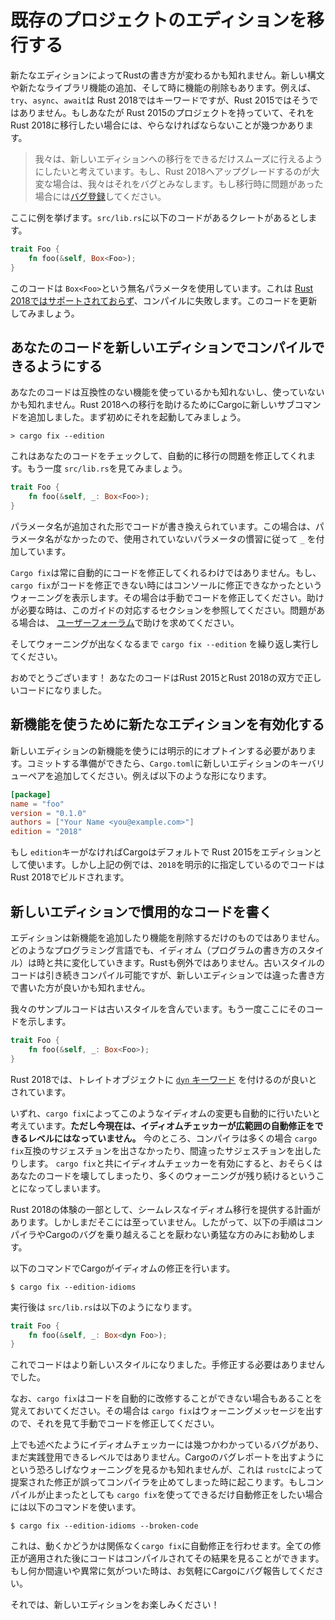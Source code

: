 <!-- # Transitioning an existing project to a new edition -->
# 既存のプロジェクトのエディションを移行する

<!-- New editions might change the way you write Rust – they add new syntax,
language, and library features, and also remove features. For example, `try`,
`async`, and `await` are keywords in Rust 2018, but not Rust 2015. If you
have a project that's using Rust 2015, and you'd like to use Rust 2018 for it
instead, there's a few steps that you need to take. -->

新たなエディションによってRustの書き方が変わるかも知れません。新しい構文や新たなライブラリ機能の追加、そして時に機能の削除もあります。例えば、`try`、`async`、`await`は Rust 2018ではキーワードですが、Rust 2015ではそうではありません。もしあなたが Rust 2015のプロジェクトを持っていて、それを Rust 2018に移行したい場合には、やらなければならないことが幾つかあります。

<!-- > It's our intention that the migration to new editions is as smooth an
> experience as possible. If it's difficult for you to upgrade to Rust 2018,
> we consider that a bug. If you run into problems with this process, please
> [file a bug](https://github.com/rust-lang/rust/issues/new). Thank you! -->

> 我々は、新しいエディションへの移行をできるだけスムーズに行えるようにしたいと考えています。もし、Rust 2018へアップグレードするのが大変な場合は、我々はそれをバグとみなします。もし移行時に問題があった場合には[バグ登録](https://github.com/rust-lang/rust/issues/new)してください。

<!-- Here's an example. Imagine we have a crate that has this code in
`src/lib.rs`: -->

ここに例を挙げます。`src/lib.rs`に以下のコードがあるクレートがあるとします。

```rust
trait Foo {
    fn foo(&self, Box<Foo>);
}
```

<!-- This code uses an anonymous parameter, that `Box<Foo>`. This is [not
supported in Rust 2018](../rust-2018/trait-system/no-anon-params.md), and
so this would fail to compile. Let's get this code up to date! -->

このコードは `Box<Foo>`という無名パラメータを使用しています。これは [Rust 2018ではサポートされておらず](../rust-2018/trait-system/no-anon-params.md)、コンパイルに失敗します。このコードを更新してみましょう。

<!-- ## Updating your code to be compatible with the new edition -->

## あなたのコードを新しいエディションでコンパイルできるようにする

<!-- Your code may or may not use features that are incompatible with the new
edition. In order to help transition to Rust 2018, we've included a new
subcommand with Cargo. To start, let's run it: -->

あなたのコードは互換性のない機能を使っているかも知れないし、使っていないかも知れません。Rust 2018への移行を助けるためにCargoに新しいサブコマンドを追加しました。まず初めにそれを起動してみましょう。

```console
> cargo fix --edition
```

<!-- This will check your code, and automatically fix any issues that it can.
Let's look at `src/lib.rs` again: -->

これはあなたのコードをチェックして、自動的に移行の問題を修正してくれます。もう一度 `src/lib.rs`を見てみましょう。

```rust
trait Foo {
    fn foo(&self, _: Box<Foo>);
}
```

<!-- It's re-written our code to introduce a parameter name for that trait object.
In this case, since it had no name, `cargo fix` will replace it with `_`,
which is conventional for unused variables. -->

パラメータ名が追加された形でコードが書き換えられています。この場合は、パラメータ名がなかったので、使用されていないパラメータの慣習に従って `_` を付加しています。

<!-- `cargo fix` can't always fix your code automatically.
If `cargo fix` can't fix something, it will print the warning that it cannot fix
to the console. If you see one of these warnings, you'll have to update your code
manually. See the corresponding section of this guide for help, and if you have
problems, please seek help at the [user's forums](https://users.rust-lang.org/). -->

`Cargo fix`は常に自動的にコードを修正してくれるわけではありません。もし、`cargo fix`がコードを修正できない時にはコンソールに修正できなかったというウォーニングを表示します。その場合は手動でコードを修正してください。助けが必要な時は、このガイドの対応するセクションを参照してください。問題がある場合は、 [ユーザーフォーラム](https://users.rust-lang.org/)で助けを求めてください。

<!-- Keep running `cargo fix --edition` until you have no more warnings. -->

そしてウォーニングが出なくなるまで `cargo fix --edition` を繰り返し実行してください。

<!-- Congrats! Your code is now valid in both Rust 2015 and Rust 2018! -->

おめでとうございます！ あなたのコードはRust 2015とRust 2018の双方で正しいコードになりました。

<!-- ## Enabling the new edition to use new features -->

## 新機能を使うために新たなエディションを有効化する

<!-- In order to use some new features, you must explicitly opt in to the new
edition. Once you're ready to commit, change your `Cargo.toml` to add the new
`edition` key/value pair. For example: -->

新しいエディションの新機能を使うには明示的にオプトインする必要があります。コミットする準備ができたら、`Cargo.toml`に新しいエディションのキーバリューペアを追加してください。例えば以下のような形になります。


```toml
[package]
name = "foo"
version = "0.1.0"
authors = ["Your Name <you@example.com>"]
edition = "2018"
```

<!-- If there's no `edition` key, Cargo will default to Rust 2015. But in this case,
we've chosen `2018`, and so our code is compiling with Rust 2018! -->

もし `edition`キーがなければCargoはデフォルトで Rust 2015をエディションとして使います。しかし上記の例では、`2018`を明示的に指定しているのでコードは Rust 2018でビルドされます。

<!-- ## Writing idiomatic code in a new edition -->

## 新しいエディションで慣用的なコードを書く

<!-- Editions are not only about new features and removing old ones. In any programming
language, idioms change over time, and Rust is no exception. While old code
will continue to compile, it might be written with different idioms today. -->

エディションは新機能を追加したり機能を削除するだけのものではありません。どのようなプログラミング言語でも、イディオム（プログラムの書き方のスタイル）は時と共に変化していきます。Rustも例外ではありません。古いスタイルのコードは引き続きコンパイル可能ですが、新しいエディションでは違った書き方で書いた方が良いかも知れません。

<!-- Our sample code contains an outdated idiom. Here it is again: -->

我々のサンプルコードは古いスタイルを含んでいます。もう一度ここにそのコードを示します。

```rust
trait Foo {
    fn foo(&self, _: Box<Foo>);
}
```

<!-- In Rust 2018, it's considered idiomatic to use the [`dyn`
keyword](../rust-2018/trait-system/dyn-trait-for-trait-objects.md) for
trait objects. -->

Rust 2018では、トレイトオブジェクトに [`dyn` キーワード](../rust-2018/trait-system/dyn-trait-for-trait-objects.md) を付けるのが良いとされています。

<!-- Eventually, we want `cargo fix` to fix all these idioms automatically in the same
manner we did for upgrading to the 2018 edition. **Currently,
though, the *"idiom lints"* are not ready for widespread automatic fixing.** The
compiler isn't making `cargo fix`-compatible suggestions in many cases right
now, and it is making incorrect suggestions in others. Enabling the idiom lints,
even with `cargo fix`, is likely to leave your crate either broken or with many
warnings still remaining. -->

いずれ、`cargo fix`によってこのようなイディオムの変更も自動的に行いたいと考えています。**ただし今現在は、イディオムチェッカーが広範囲の自動修正をできるレベルにはなっていません。** 今のところ、コンパイラは多くの場合 `cargo fix`互換のサジェスチョンを出さなかったり、間違ったサジェスチョンを出したりします。 `cargo fix`と共にイディオムチェッカーを有効にすると、おそらくはあなたのコードを壊してしまったり、多くのウォーニングが残り続けるということになってしまいます。

<!-- We have plans to make these idiom migrations a seamless part of the Rust 2018
experience, but we're not there yet. As a result the following instructions are
recommended only for the intrepid who are willing to work through a few
compiler/Cargo bugs! -->

Rust 2018の体験の一部として、シームレスなイディオム移行を提供する計画があります。しかしまだそこには至っていません。したがって、以下の手順はコンパイラやCargoのバグを乗り越えることを厭わない勇猛な方のみにお勧めします。


<!-- With that out of the way, we can instruct Cargo to fix our code snippet with: -->

以下のコマンドでCargoがイディオムの修正を行います。

```console
$ cargo fix --edition-idioms
```

<!-- Afterwards, `src/lib.rs` looks like this: -->

実行後は `src/lib.rs`は以下のようになります。


```rust
trait Foo {
    fn foo(&self, _: Box<dyn Foo>);
}
```

<!-- We're now more idiomatic, and we didn't have to fix our code manually! -->

これでコードはより新しいスタイルになりました。手修正する必要はありませんでした。

<!-- Note that `cargo fix` may still not be able to automatically update our code.
If `cargo fix` can't fix something, it will print a warning to the console, and
you'll have to fix it manually. -->

なお、`cargo fix`はコードを自動的に改修することができない場合もあることを覚えておいてください。その場合は `cargo fix`はウォーニングメッセージを出すので、それを見て手動でコードを修正してください。

<!-- As mentioned before, there are known bugs around the idiom lints which
means they're not all ready for prime time yet. You may get a scary-looking
warning to report a bug to Cargo, which happens whenever a fix proposed by
`rustc` actually caused code to stop compiling by accident. If you'd like `cargo
fix` to make as much progress as possible, even if it causes code to stop
compiling, you can execute: -->

上でも述べたようにイディオムチェッカーには幾つかわかっているバグがあり、まだ実践登用できるレベルではありません。Cargoのバグレポートを出すようにという恐ろしげなウォーニングを見るかも知れませんが、これは `rustc`によって提案された修正が誤ってコンパイラを止めてしまった時に起こります。もしコンパイルが止まったとしても `cargo fix`を使ってできるだけ自動修正をしたい場合には以下のコマンドを使います。

```console
$ cargo fix --edition-idioms --broken-code
```

<!-- This will instruct `cargo fix` to apply automatic suggestions regardless of
whether they work or not. Like usual, you'll see the compilation result after
all fixes are applied. If you notice anything wrong or unusual, please feel free
to report an issue to Cargo and we'll help prioritize and fix it. -->

これは、動くかどうかは関係なく`cargo fix`に自動修正を行わせます。全ての修正が適用された後にコードはコンパイルされてその結果を見ることができます。もし何か間違いや異常に気がついた時は、お気軽にCargoにバグ報告してください。

<!-- Enjoy the new edition! -->

それでは、新しいエディションをお楽しみください！
